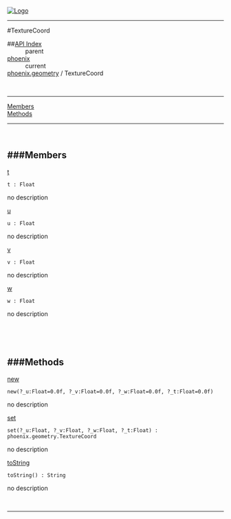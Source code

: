 
[![Logo](../../../images/logo.png)](../../../index.html)

---

#TextureCoord


##[API Index](../../../api/index.html#phoenix.geometry)   
&emsp;&emsp;&emsp;parent    
[phoenix](../)     
&emsp;&emsp;&emsp;current    
[phoenix.geometry](./) / TextureCoord

<br/>

---


[Members](#Members)   
[Methods](#Methods)   


---

&nbsp;   

<a class="lift" name="Members" ></a>
###Members   
---
<a class="lift" name="t" href="#t">t</a>



`t : Float`

<span class="small_desc_flat"> no description </span>   

<a class="lift" name="u" href="#u">u</a>



`u : Float`

<span class="small_desc_flat"> no description </span>   

<a class="lift" name="v" href="#v">v</a>



`v : Float`

<span class="small_desc_flat"> no description </span>   

<a class="lift" name="w" href="#w">w</a>



`w : Float`

<span class="small_desc_flat"> no description </span>   

&nbsp;   

&nbsp;   

<a class="lift" name="Methods" ></a>
###Methods   
---
<a class="lift" name="new" href="#new">new</a>



`new(?_u:Float=0.0f, ?_v:Float=0.0f, ?_w:Float=0.0f, ?_t:Float=0.0f) `

<span class="small_desc_flat"> no description </span>   

<a class="lift" name="set" href="#set">set</a>



`set(?_u:Float, ?_v:Float, ?_w:Float, ?_t:Float) : phoenix.geometry.TextureCoord`

<span class="small_desc_flat"> no description </span>   

<a class="lift" name="toString" href="#toString">toString</a>



`toString() : String`

<span class="small_desc_flat"> no description </span>   



&nbsp;
&nbsp;
&nbsp;

---  


&nbsp;   
&nbsp;   